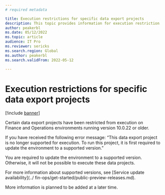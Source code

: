 ```yaml
---
# required metadata

title: Execution restrictions for specific data export projects 
description: This topic provides information for execution restriction for specific data export projects on older out-of-service environments.
author: peakerbl
ms.date: 05/12/2022
ms.topic: article
audience: IT Pro
ms.reviewer: sericks
ms.search.region: Global
ms.author: peakerbl
ms.search.validFrom: 2022-05-12

---
```


# Execution restrictions for specific data export projects 

[!include [banner](../includes/banner.md)]

Certain data export projects have been restricted from execution on Finance and Operations environments running version 10.0.22 or older.

If you have received the following error message: “This data export project is no longer supported for execution. To run this project, it is first required to update the environment to a supported version.” 

You are required to update the environment to a supported version. Otherwise, it will not be possible to execute these data projects. 

For more information about supported versions, see [Service update availability](../ fin-ops/get-started/public-preview-releases.md).

More information is planned to be added at a later time.
